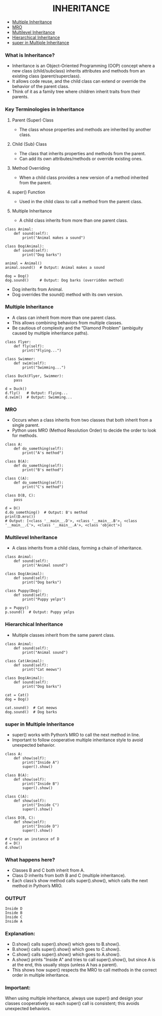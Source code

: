 <h1 align=center>INHERITANCE</h1>

- [Multiple Inheritance](#multiple-inheritance)
- [MRO](#mro)
- [Multilevel Inheritance](#multilevel-inheritance)
- [Hierarchical Inheritance](#hierarchical-inheritance)
- [super in Multiple Inheritance](#super-in-multiple-inheritance)

### What is Inheritance?

- Inheritance is an Object-Oriented Programming (OOP) concept where a new class (child/subclass) inherits attributes and methods from an existing class (parent/superclass).
- It allows code reuse, and the child class can extend or override the behavior of the parent class.
- Think of it as a family tree where children inherit traits from their parents.

### Key Terminologies in Inheritance

1. Parent (Super) Class
   - The class whose properties and methods are inherited by another class.

2. Child (Sub) Class
   - The class that inherits properties and methods from the parent.
   - Can add its own attributes/methods or override existing ones.

3. Method Overriding
   - When a child class provides a new version of a method inherited from the parent.

4. super() Function
   - Used in the child class to call a method from the parent class.

5. Multiple Inheritance
   - A child class inherits from more than one parent class.

```
class Animal:
    def sound(self):
        print("Animal makes a sound")

class Dog(Animal):
    def sound(self):
        print("Dog barks")

animal = Animal()
animal.sound()  # Output: Animal makes a sound

dog = Dog()
dog.sound()     # Output: Dog barks (overridden method)
```

- Dog inherits from Animal.
- Dog overrides the sound() method with its own version.

### Multiple Inheritance

- A class can inherit from more than one parent class.
- This allows combining behaviors from multiple classes.
- Be cautious of complexity and the “Diamond Problem” (ambiguity caused by multiple inheritance paths).

```
class Flyer:
    def fly(self):
        print("Flying...")

class Swimmer:
    def swim(self):
        print("Swimming...")

class Duck(Flyer, Swimmer):
    pass

d = Duck()
d.fly()   # Output: Flying...
d.swim()  # Output: Swimming...
```

### MRO

- Occurs when a class inherits from two classes that both inherit from a single parent.
- Python uses MRO (Method Resolution Order) to decide the order to look for methods.

```
class A:
    def do_something(self):
        print("A's method")

class B(A):
    def do_something(self):
        print("B's method")

class C(A):
    def do_something(self):
        print("C's method")

class D(B, C):
    pass

d = D()
d.do_something()  # Output: B's method
print(D.mro())
# Output: [<class '__main__.D'>, <class '__main__.B'>, <class '__main__.C'>, <class '__main__.A'>, <class 'object'>]
```

### Multilevel Inheritance

- A class inherits from a child class, forming a chain of inheritance.

```
class Animal:
    def sound(self):
        print("Animal sound")

class Dog(Animal):
    def sound(self):
        print("Dog barks")

class Puppy(Dog):
    def sound(self):
        print("Puppy yelps")

p = Puppy()
p.sound()  # Output: Puppy yelps
```

### Hierarchical Inheritance

- Multiple classes inherit from the same parent class.

```
class Animal:
    def sound(self):
        print("Animal sound")

class Cat(Animal):
    def sound(self):
        print("Cat meows")

class Dog(Animal):
    def sound(self):
        print("Dog barks")

cat = Cat()
dog = Dog()

cat.sound()  # Cat meows
dog.sound()  # Dog barks
```

### super in Multiple Inheritance

- super() works with Python’s MRO to call the next method in line.
- Important to follow cooperative multiple inheritance style to avoid unexpected behavior.

```
class A:
    def show(self):
        print("Inside A")
        super().show()

class B(A):
    def show(self):
        print("Inside B")
        super().show()

class C(A):
    def show(self):
        print("Inside C")
        super().show()

class D(B, C):
    def show(self):
        print("Inside D")
        super().show()

# Create an instance of D
d = D()
d.show()
```

### What happens here?

- Classes B and C both inherit from A.
- Class D inherits from both B and C (multiple inheritance).
- Each class’s show method calls super().show(), which calls the next method in Python’s MRO.

### OUTPUT

```
Inside D
Inside B
Inside C
Inside A
```

### Explanation:

- D.show() calls super().show() which goes to B.show().
- B.show() calls super().show() which goes to C.show().
- C.show() calls super().show() which goes to A.show().
- A.show() prints "Inside A" and tries to call super().show(), but since A is at the end, this usually stops (unless A has a parent).
- This shows how super() respects the MRO to call methods in the correct order in multiple inheritance.

### Important:

When using multiple inheritance, always use super() and design your classes cooperatively so each super() call is consistent; this avoids unexpected behaviors.
